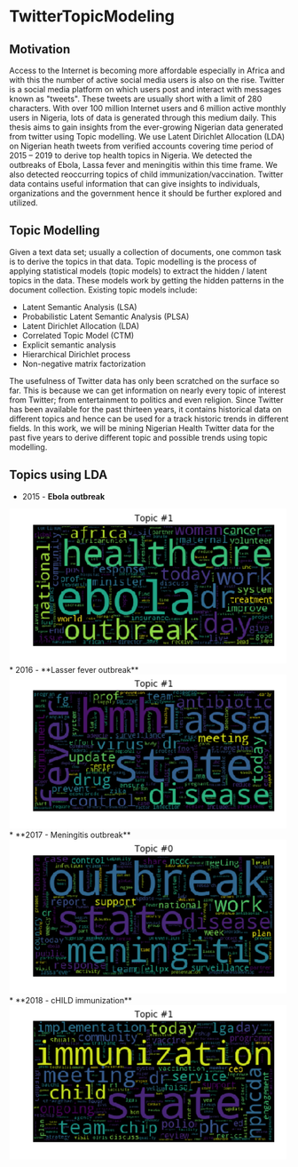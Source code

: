 # TwitterTopicModeling

## Motivation
Access to the Internet is becoming more affordable especially in Africa and with this the
number of active social media users is also on the rise. Twitter is a social media platform
on which users post and interact with messages known as "tweets". These tweets are
usually short with a limit of 280 characters. With over 100 million Internet users and 6
million active monthly users in Nigeria, lots of data is generated through this medium
daily. This thesis aims to gain insights from the ever-growing Nigerian data generated
from twitter using Topic modelling. We use Latent Dirichlet Allocation (LDA) on Nigerian
heath tweets from verified accounts covering time period of 2015 – 2019 to derive top
health topics in Nigeria. We detected the outbreaks of Ebola, Lassa fever and meningitis
within this time frame. We also detected reoccurring topics of child
immunization/vaccination. Twitter data contains useful information that can give insights
to individuals, organizations and the government hence it should be further explored and
utilized.

## Topic Modelling
Given a text data set; usually a collection of documents, one common task is to derive
the topics in that data. Topic modelling is the process of applying statistical models
(topic models) to extract the hidden / latent topics in the data. These models work by
getting the hidden patterns in the document collection. Existing topic models include:
* Latent Semantic Analysis (LSA)
* Probabilistic Latent Semantic Analysis (PLSA)
* Latent Dirichlet Allocation (LDA)
* Correlated Topic Model (CTM)
* Explicit semantic analysis
* Hierarchical Dirichlet process
* Non-negative matrix factorization

The usefulness of Twitter data has only been scratched on the surface so far. This is
because we can get information on nearly every topic of interest from Twitter; from
entertainment to politics and even religion.
Since Twitter has been available for the past thirteen years, it contains historical data on
different topics and hence can be used for a track historic trends in different fields.
In this work, we will be mining Nigerian Health Twitter data for the past five years to
derive different topic and possible trends using topic modelling.

## Topics using LDA
* 2015 - **Ebola outbreak**
<img src="images/2015twittertopic.png" style="width:500px">
* 2016 - **Lasser fever outbreak**
<img src="images/2016twittertopic.png" style="width:500px">
* **2017 - Meningitis outbreak**
<img src="images/2017twittertopic.png" style="width:500px">
* **2018 - cHILD immunization**
<img src="images/2018twittertopic.png" style="width:500px">
